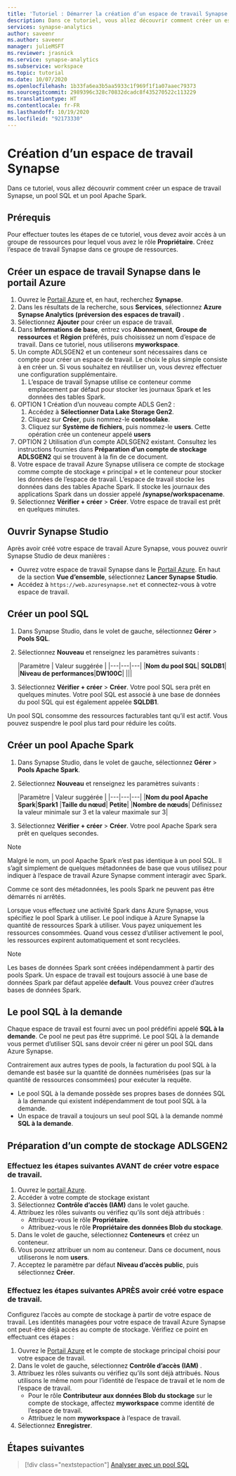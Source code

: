 ```yaml
---
title: 'Tutoriel : Démarrer la création d’un espace de travail Synapse'
description: Dans ce tutoriel, vous allez découvrir comment créer un espace de travail Synapse, un pool SQL et un pool Apache Spark.
services: synapse-analytics
author: saveenr
ms.author: saveenr
manager: julieMSFT
ms.reviewer: jrasnick
ms.service: synapse-analytics
ms.subservice: workspace
ms.topic: tutorial
ms.date: 10/07/2020
ms.openlocfilehash: 1b33fa6ea3b5aa5933c1f969f1f1a07aaec79373
ms.sourcegitcommit: 2989396c328c70832dcadc8f435270522c113229
ms.translationtype: HT
ms.contentlocale: fr-FR
ms.lasthandoff: 10/19/2020
ms.locfileid: "92173330"
---
```

# <a name="creating-a-synapse-workspace"></a>Création d’un espace de travail Synapse

Dans ce tutoriel, vous allez découvrir comment créer un espace de travail Synapse, un pool SQL et un pool Apache Spark. 

## <a name="prerequisites"></a>Prérequis

Pour effectuer toutes les étapes de ce tutoriel, vous devez avoir accès à un groupe de ressources pour lequel vous avez le rôle **Propriétaire**. Créez l’espace de travail Synapse dans ce groupe de ressources.

## <a name="create-a-synapse-workspace-in-the-azure-portal"></a>Créer un espace de travail Synapse dans le portail Azure

1. Ouvrez le [Portail Azure](https://portal.azure.com) et, en haut, recherchez **Synapse**.
1. Dans les résultats de la recherche, sous **Services**, sélectionnez **Azure Synapse Analytics (préversion des espaces de travail)** .
1. Sélectionnez **Ajouter** pour créer un espace de travail.
1. Dans **Informations de base**, entrez vos **Abonnement**, **Groupe de ressources** et **Région** préférés, puis choisissez un nom d’espace de travail. Dans ce tutoriel, nous utiliserons **myworkspace**.
1. Un compte ADLSGEN2 et un conteneur sont nécessaires dans ce compte pour créer un espace de travail. Le choix le plus simple consiste à en créer un. Si vous souhaitez en réutiliser un, vous devrez effectuer une configuration supplémentaire. 
    1. L’espace de travail Synapse utilise ce conteneur comme emplacement par défaut pour stocker les journaux Spark et les données des tables Spark.
1. OPTION 1 Création d’un nouveau compte ADLS Gen2 : 
    1. Accédez à **Sélectionner Data Lake Storage Gen2**. 
    1. Cliquez sur **Créer**, puis nommez-le **contosolake**.
    1. Cliquez sur **Système de fichiers**, puis nommez-le **users**. Cette opération crée un conteneur appelé **users**
1. OPTION 2 Utilisation d’un compte ADLSGEN2 existant. Consultez les instructions fournies dans **Préparation d’un compte de stockage ADLSGEN2** qui se trouvent à la fin de ce document.
1. Votre espace de travail Azure Synapse utilisera ce compte de stockage comme compte de stockage « principal » et le conteneur pour stocker les données de l’espace de travail. L’espace de travail stocke les données dans des tables Apache Spark. Il stocke les journaux des applications Spark dans un dossier appelé **/synapse/workspacename**.
1. Sélectionnez **Vérifier + créer** > **Créer**. Votre espace de travail est prêt en quelques minutes.

## <a name="open-synapse-studio"></a>Ouvrir Synapse Studio

Après avoir créé votre espace de travail Azure Synapse, vous pouvez ouvrir Synapse Studio de deux manières :

* Ouvrez votre espace de travail Synapse dans le [Portail Azure](https://portal.azure.com). En haut de la section **Vue d’ensemble**, sélectionnez **Lancer Synapse Studio**.
* Accédez à `https://web.azuresynapse.net` et connectez-vous à votre espace de travail.

## <a name="create-a-sql-pool"></a>Créer un pool SQL

1. Dans Synapse Studio, dans le volet de gauche, sélectionnez **Gérer** > **Pools SQL**.
1. Sélectionnez **Nouveau** et renseignez les paramètres suivants :

    |Paramètre | Valeur suggérée | 
    |---|---|---|
    |**Nom du pool SQL**| **SQLDB1**|
    |**Niveau de performances**|**DW100C**|
    |||

1. Sélectionnez **Vérifier + créer** > **Créer**. Votre pool SQL sera prêt en quelques minutes. Votre pool SQL est associé à une base de données du pool SQL qui est également appelée **SQLDB1**.

Un pool SQL consomme des ressources facturables tant qu’il est actif. Vous pouvez suspendre le pool plus tard pour réduire les coûts.

## <a name="create-an-apache-spark-pool"></a>Créer un pool Apache Spark

1. Dans Synapse Studio, dans le volet de gauche, sélectionnez **Gérer** > **Pools Apache Spark**.
1. Sélectionnez **Nouveau** et renseignez les paramètres suivants :

    |Paramètre | Valeur suggérée | 
    |---|---|---|
    |**Nom du pool Apache Spark**|**Spark1**
    |**Taille du nœud**| **Petite**|
    |**Nombre de nœuds**| Définissez la valeur minimale sur 3 et la valeur maximale sur 3|

1. Sélectionnez **Vérifier + créer** > **Créer**. Votre pool Apache Spark sera prêt en quelques secondes.

> [!NOTE]
> Malgré le nom, un pool Apache Spark n’est pas identique à un pool SQL. Il s’agit simplement de quelques métadonnées de base que vous utilisez pour indiquer à l’espace de travail Azure Synapse comment interagir avec Spark.

Comme ce sont des métadonnées, les pools Spark ne peuvent pas être démarrés ni arrêtés.

Lorsque vous effectuez une activité Spark dans Azure Synapse, vous spécifiez le pool Spark à utiliser. Le pool indique à Azure Synapse la quantité de ressources Spark à utiliser. Vous payez uniquement les ressources consommées. Quand vous cessez d’utiliser activement le pool, les ressources expirent automatiquement et sont recyclées.

> [!NOTE]
> Les bases de données Spark sont créées indépendamment à partir des pools Spark. Un espace de travail est toujours associé à une base de données Spark par défaut appelée **default**. Vous pouvez créer d’autres bases de données Spark.

## <a name="the-sql-on-demand-pool"></a>Le pool SQL à la demande

Chaque espace de travail est fourni avec un pool prédéfini appelé **SQL à la demande**. Ce pool ne peut pas être supprimé. Le pool SQL à la demande vous permet d’utiliser SQL sans devoir créer ni gérer un pool SQL dans Azure Synapse.

Contrairement aux autres types de pools, la facturation du pool SQL à la demande est basée sur la quantité de données numérisées (pas sur la quantité de ressources consommées) pour exécuter la requête.

* Le pool SQL à la demande possède ses propres bases de données SQL à la demande qui existent indépendamment de tout pool SQL à la demande.
* Un espace de travail a toujours un seul pool SQL à la demande nommé **SQL à la demande**.

## <a name="preparing-a-adlsgen2-storage-account"></a>Préparation d’un compte de stockage ADLSGEN2

### <a name="perform-the-following-steps-before-you-create-your-workspace"></a>Effectuez les étapes suivantes AVANT de créer votre espace de travail.

1. Ouvrez le [portail Azure](https://portal.azure.com).
1. Accéder à votre compte de stockage existant
1. Sélectionnez **Contrôle d’accès (IAM)** dans le volet gauche. 
1. Attribuez les rôles suivants ou vérifiez qu’ils sont déjà attribués :
    * Attribuez-vous le rôle **Propriétaire**.
    * Attribuez-vous le rôle **Propriétaire des données Blob du stockage**.
1. Dans le volet de gauche, sélectionnez **Conteneurs** et créez un conteneur.
1. Vous pouvez attribuer un nom au conteneur. Dans ce document, nous utiliserons le nom **users**.
1. Acceptez le paramètre par défaut **Niveau d’accès public**, puis sélectionnez **Créer**.

### <a name="perform-the-following-steps-after-you-create-your-workspace"></a>Effectuez les étapes suivantes APRÈS avoir créé votre espace de travail.

Configurez l’accès au compte de stockage à partir de votre espace de travail. Les identités managées pour votre espace de travail Azure Synapse ont peut-être déjà accès au compte de stockage. Vérifiez ce point en effectuant ces étapes :

1. Ouvrez le [Portail Azure](https://portal.azure.com) et le compte de stockage principal choisi pour votre espace de travail.
1. Dans le volet de gauche, sélectionnez **Contrôle d’accès (IAM)** .
1. Attribuez les rôles suivants ou vérifiez qu’ils sont déjà attribués. Nous utilisons le même nom pour l’identité de l’espace de travail et le nom de l’espace de travail.
    * Pour le rôle **Contributeur aux données Blob du stockage** sur le compte de stockage, affectez **myworkspace** comme identité de l’espace de travail.
    * Attribuez le nom **myworkspace** à l’espace de travail.
1. Sélectionnez **Enregistrer**.


## <a name="next-steps"></a>Étapes suivantes

> [!div class="nextstepaction"]
> [Analyser avec un pool SQL](get-started-analyze-sql-pool.md)
